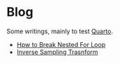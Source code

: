# Blog

Some writings, mainly to test [Quarto](https://quarto.org).

- [Hpw to Break Nested For Loop](break_nested_for_loop.html)
- [Inverse Sampling Trasnform](sampling.html)
